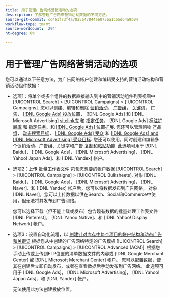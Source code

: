 ```yaml
---
title: 用于管理广告网络营销活动的选项
description: 了解管理广告网络营销活动数据的不同方法。
source-git-commit: cd461f73f4a70a5647844a6075ba1c65d64a9b04
workflow-type: tm+mt
source-wordcount: '294'
ht-degree: 0%

---
```


# 用于管理广告网络营销活动的选项

您可以通过以下任意方法，为广告网络帐户创建和编辑受支持的营销活动结构和营销活动组件数据：

* 选项1：将单个或多个组件的数据直接输入到中的营销活动组件列表视图中 [!UICONTROL Search] > [!UICONTROL Campaigns] > [!UICONTROL Campaigns]. 您可以创建、编辑和删除 [营销活动](/help/search-social-commerce/campaign-management/campaigns/campaign-manage.md)， [广告组](/help/search-social-commerce/campaign-management/campaigns/ad-group-manage.md)， [关键词](/help/search-social-commerce/campaign-management/campaigns/keyword-manage.md)， [广告](/help/search-social-commerce/campaign-management/campaigns/ad-manage.md)， [[!DNL Google Ads] 投放位置](/help/search-social-commerce/campaign-management/campaigns/placement-manage.md)， [!DNL Google Ads] 和 [!DNL Microsoft Advertising] [sitelink库](/help/search-social-commerce/campaign-management/campaigns/sitelink-extension-manage.md) 和 [指定任务](/help/search-social-commerce/campaign-management/campaigns/sitelink-extension-associate.md)， [!DNL Google Ads] [标注扩展库](/help/search-social-commerce/campaign-management/campaigns/callout-extension-manage.md) 和 [指定任务](/help/search-social-commerce/campaign-management/campaigns/callout-extension-associate.md)、和 [[!DNL Google Ads] 位置扩展](/help/search-social-commerce/campaign-management/campaigns/location-extension-manage.md). 您还可以管理购物 [产品组](/help/search-social-commerce/campaign-management/campaigns/product-group-manage.md)， [动态搜索目标](/help/search-social-commerce/campaign-management/campaigns/dynamic-search-target-manage.md)， [[!DNL Google Ads] 受众](/help/search-social-commerce/campaign-management/campaigns/audience-about.md) 和 [[!DNL Google Ads] and [!DNL Microsoft Advertising] 受众目标](/help/search-social-commerce/campaign-management/campaigns/audience-targets-manage.md). 您还可以使用，同时创建和编辑多个促销活动、广告组、关键字和广告 [复制和粘贴功能](/help/search-social-commerce/campaign-management/campaigns/copy-paste.md). 此选项可用于 [!DNL Baidu]， [!DNL Google Ads]， [!DNL Microsoft Advertising]， [!DNL Yahoo! Japan Ads]、和 [!DNL Yandex] 帐户。

* 选项2：上传 [批量工作表文件](/help/search-social-commerce/campaign-management/bulksheets/bulksheet-about.md) 包含您想要的帐户数据 [!UICONTROL Search] > [!UICONTROL Campaigns] > [!UICONTROL Bulksheets]. 对象 [!DNL Baidu]， [!DNL Google Ads]， [!DNL Microsoft Advertising]， [!DNL Naver]、和 [!DNL Yandex] 帐户后，您可以将数据发布到广告网络。 对象 [!DNL Naver]，您可以上传数据以供在Search、Social和Commerce中使用，但无法将其发布到广告网络。

   您可以选择下载（但不能上载或发布）包含现有数据的批量处理工作表文件 [!DNL Pinterest]， [!DNL Yahoo Native]、和 [!DNL Yahoo! Display Network] 帐户。

* 选项3：设置自动化流程，以 [创建针对库存中每个项目的帐户结构和动态广告和关键词](/help/search-social-commerce/campaign-management/inventory-feeds/inventory-feeds-about.md) 根据您从中创建的广告网络特定的广告模板 [!UICONTROL Search] > [!UICONTROL Campaigns] > [!UICONTROL  Advanced (ACM)]. 根据您手动上传或上传到FTP位置的清单数据文件的内容或 [!DNL Google Merchant Center] 或 [!DNL Microsoft Merchant Center] 帐户。 您可以配置数据，使其在创建后立即自动发布，或者在查看数据后手动发布到广告网络。 此选项可用于 [!DNL Google Ads]， [!DNL Microsoft Advertising]， [!DNL Yahoo! Japan Ads]、和 [!DNL Yandex] 帐户。

   无法使用此方法创建投放位置。
